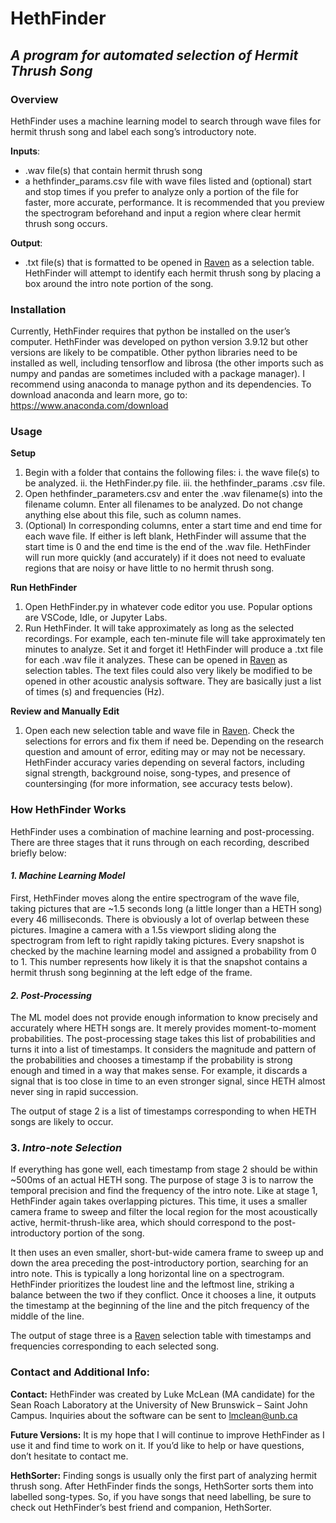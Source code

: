 
# HethFinder
## _A program for automated selection of Hermit Thrush Song_

### Overview
HethFinder uses a machine learning model to search through wave files for hermit thrush song and label each song’s introductory note.

**Inputs**:
- .wav file(s) that contain hermit thrush song
- a hethfinder_params.csv file with wave files listed and (optional) start and stop times if you prefer to analyze only a portion of the file for faster, more accurate, performance. It is recommended that you preview the spectrogram beforehand and input a region where clear hermit thrush song occurs.

**Output**:
- .txt file(s) that is formatted to be opened in [Raven] as a selection table. HethFinder will attempt to identify each hermit thrush song by placing a box around the intro note portion of the song.

### Installation

Currently, HethFinder requires that python be installed on the user’s computer. HethFinder was developed on python version 3.9.12 but other versions are likely to be compatible. Other python libraries need to be installed as well, including tensorflow and librosa (the other imports such as numpy and pandas are sometimes included with a package manager). I recommend using anaconda to manage python and its dependencies. To download anaconda and learn more, go to: https://www.anaconda.com/download

### Usage

**Setup**
1.	Begin with a folder that contains the following files:
    i.	the wave file(s) to be analyzed.
    ii.	the HethFinder.py file.
    iii.	the hethfinder_params .csv file.
2.	Open hethfinder_parameters.csv and enter the .wav filename(s) into the filename column. Enter all filenames to be analyzed. Do not change anything else about this file, such as column names.
3.	(Optional) In corresponding columns, enter a start time and end time for each wave file. If either is left blank, HethFinder will assume that the start time is 0 and the end time is the end of the .wav file. HethFinder will run more quickly (and accurately) if it does not need to evaluate regions that are noisy or have little to no hermit thrush song.

**Run HethFinder**
1.	Open HethFinder.py in whatever code editor you use. Popular options are VSCode, Idle, or Jupyter Labs.
2.	Run HethFinder. It will take approximately as long as the selected recordings. For example, each ten-minute file will take approximately ten minutes to analyze. Set it and forget it! HethFinder will produce a .txt file for each .wav file it analyzes. These can be opened in [Raven] as selection tables. The text files could also very likely be modified to be opened in other acoustic analysis software. They are basically just a list of times (s) and frequencies (Hz).

**Review and Manually Edit**
1.	Open each new selection table and wave file in [Raven]. Check the selections for errors and fix them if need be. Depending on the research question and amount of error, editing may or may not be necessary. HethFinder accuracy varies depending on several factors, including signal strength, background noise, song-types, and presence of countersinging (for more information, see accuracy tests below).

### How HethFinder Works

HethFinder uses a combination of machine learning and post-processing. There are three stages that it runs through on each recording, described briefly below:

#### _1. Machine Learning Model_

First, HethFinder moves along the entire spectrogram of the wave file, taking pictures that are ~1.5 seconds long (a little longer than a HETH song) every 46 milliseconds. There is obviously a lot of overlap between these pictures. Imagine a camera with a 1.5s viewport sliding along the spectrogram from left to right rapidly taking pictures. Every snapshot is checked by the machine learning model and assigned a probability from 0 to 1. This number represents how likely it is that the snapshot contains a hermit thrush song beginning at the left edge of the frame.

#### _2. Post-Processing_

The ML model does not provide enough information to know precisely and accurately where HETH songs are. It merely provides moment-to-moment probabilities. The post-processing stage takes this list of probabilities and turns it into a list of timestamps. It considers the magnitude and pattern of the probabilities and chooses a timestamp if the probability is strong enough and timed in a way that makes sense. For example, it discards a signal that is too close in time to an even stronger signal, since HETH almost never sing in rapid succession.

The output of stage 2 is a list of timestamps corresponding to when HETH songs are likely to occur.

### 3. _Intro-note Selection_

If everything has gone well, each timestamp from stage 2 should be within ~500ms of an actual HETH song. The purpose of stage 3 is to narrow the temporal precision and find the frequency of the intro note. Like at stage 1, HethFinder again takes overlapping pictures. This time, it uses a smaller camera frame to sweep and filter the local region for the most acoustically active, hermit-thrush-like area, which should correspond to the post-introductory portion of the song.

It then uses an even smaller, short-but-wide camera frame to sweep up and down the area preceding the post-introductory portion, searching for an intro note. This is typically a long horizontal line on a spectrogram. HethFinder prioritizes the loudest line and the leftmost line, striking a balance between the two if they conflict. Once it chooses a line, it outputs the timestamp at the beginning of the line and the pitch frequency of the middle of the line.

The output of stage three is a [Raven] selection table with timestamps and frequencies corresponding to each selected song.

### Contact and Additional Info:

**Contact:** HethFinder was created by Luke McLean (MA candidate) for the Sean Roach Laboratory at the University of New Brunswick – Saint John Campus. Inquiries about the software can be sent to lmclean@unb.ca 

**Future Versions:** It is my hope that I will continue to improve HethFinder as I use it and find time to work on it. If you’d like to help or have questions, don’t hesitate to contact me.

**HethSorter:**  Finding songs is usually only the first part of analyzing hermit thrush song. After HethFinder finds the songs, HethSorter sorts them into labelled song-types. So, if you have songs that need labelling, be sure to check out HethFinder’s best friend and companion, HethSorter.


[Raven]: https://www.ravensoundsoftware.com/software/raven-pro/